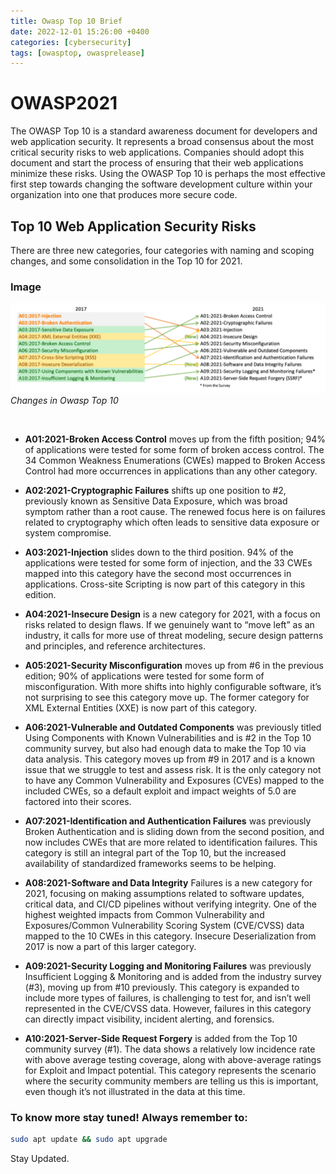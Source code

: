 ```yaml
---
title: Owasp Top 10 Brief
date: 2022-12-01 15:26:00 +0400
categories: [cybersecurity]
tags: [owasptop, owasprelease]
---
```


# OWASP2021

The OWASP Top 10 is a standard awareness document for developers and web application security. It represents a broad consensus about the most critical security risks to web applications.
Companies should adopt this document and start the process of ensuring that their web applications minimize these risks. Using the OWASP Top 10 is perhaps the most effective first step towards changing the software development culture within your organization into one that produces more secure code.

## Top 10 Web Application Security Risks

There are three new categories, four categories with naming and scoping changes, and some consolidation in the Top 10 for 2021.

### Image

![Owasp top 10 shift](/assets/images/2022-12-01-OWASP2021/Owasp-top-10-shift.png)
_Changes in Owasp Top 10_

<br/>

- **A01:2021-Broken Access Control** moves up from the fifth position; 94% of applications were tested for some form of broken access control. The 34 Common Weakness Enumerations (CWEs) mapped to Broken Access Control had more occurrences in applications than any other category.
   
- **A02:2021-Cryptographic Failures** shifts up one position to #2, previously known as Sensitive Data Exposure, which was broad symptom rather than a root cause. The renewed focus here is on failures related to cryptography which often leads to sensitive data exposure or system compromise.

- **A03:2021-Injection** slides down to the third position. 94% of the applications were tested for some form of injection, and the 33 CWEs mapped into this category have the second most occurrences in applications. Cross-site Scripting is now part of this category in this edition.

- **A04:2021-Insecure Design** is a new category for 2021, with a focus on risks related to design flaws. If we genuinely want to “move left” as an industry, it calls for more use of threat modeling, secure design patterns and principles, and reference architectures.

- **A05:2021-Security Misconfiguration** moves up from #6 in the previous edition; 90% of applications were tested for some form of misconfiguration. With more shifts into highly configurable software, it’s not surprising to see this category move up. The former category for XML External Entities (XXE) is now part of this category.

- **A06:2021-Vulnerable and Outdated Components** was previously titled Using Components with Known Vulnerabilities and is #2 in the Top 10 community survey, but also had enough data to make the Top 10 via data analysis. This category moves up from #9 in 2017 and is a known issue that we struggle to test and assess risk. It is the only category not to have any Common Vulnerability and Exposures (CVEs) mapped to the included CWEs, so a default exploit and impact weights of 5.0 are factored into their scores.

- **A07:2021-Identification and Authentication Failures** was previously Broken Authentication and is sliding down from the second position, and now includes CWEs that are more related to identification failures. This category is still an integral part of the Top 10, but the increased availability of standardized frameworks seems to be helping.

- **A08:2021-Software and Data Integrity** Failures is a new category for 2021, focusing on making assumptions related to software updates, critical data, and CI/CD pipelines without verifying integrity. One of the highest weighted impacts from Common Vulnerability and Exposures/Common Vulnerability Scoring System (CVE/CVSS) data mapped to the 10 CWEs in this category. Insecure Deserialization from 2017 is now a part of this larger category.

- **A09:2021-Security Logging and Monitoring Failures** was previously Insufficient Logging & Monitoring and is added from the industry survey (#3), moving up from #10 previously. This category is expanded to include more types of failures, is challenging to test for, and isn’t well represented in the CVE/CVSS data. However, failures in this category can directly impact visibility, incident alerting, and forensics.

- **A10:2021-Server-Side Request Forgery** is added from the Top 10 community survey (#1). The data shows a relatively low incidence rate with above average testing coverage, along with above-average ratings for Exploit and Impact potential. This category represents the scenario where the security community members are telling us this is important, even though it’s not illustrated in the data at this time.

### To know more stay tuned! Always remember to:

```bash
sudo apt update && sudo apt upgrade
```

Stay Updated.